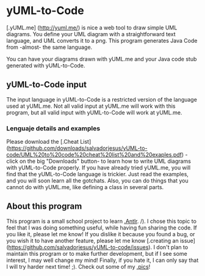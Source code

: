 yUML-to-Code
============
[.yUML.me] (http://yuml.me/) is nice a web tool to draw simple UML diagrams. You define your UML diagram with a straightforward text language, and UML converts it to a png. This program generates Java Code from -almost- the same language.

You can have your diagrams drawn with yUML.me and your Java code stub generated with yUML-to-Code.

yUML-to-Code input
------------------
The input language in yUML-to-Code is a restricted version of the language used at yUML.me. Not all valid input at yUML.me will work with this program, but all valid input with yUML-to-Code will work at yUML.me.

### Lenguaje details and examples
Please download the [.Cheat List] (https://github.com/downloads/salvadorjesus/yUML-to-code/UML%20to%20code%20cheat%20list%20and%20exaples.pdf) -click on the big "Downloads" button- to learn how to write UML diagrams with yUML-to-Code properly.
If you have already tried yUML.me, you will find that the yUML-to-Code language is trickier. Just read the examples, and you will soon learn all the gotchats.
Also, you can do things that you cannot do with yUML.me, like defining a class in several parts.

About this program
------------------
This program is a small school project to learn [.Antlr](http://www.antlr.org/). /). I chose this topic to feel that I was doing something useful, while having fun sharing the code.
If you like it, please let me know!
If you dislike it because you found a bug, or you wish it to have another feature, please let me know [.creating an issue] (https://github.com/salvadorjesus/yUML-to-code/issues). I don't plan to maintain this program or to make further development, but if I see some interest, I may well change my mind!
Finally, if you hate it, I can only say that I will try harder next time! ;). Check out some of my [.pics](https://profiles.google.com/salvadorjesus/photos/5481492753093488689)!

